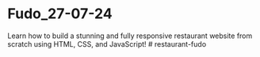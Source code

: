 # Fudo_27-07-24
Learn how to build a stunning and fully responsive restaurant website from scratch using HTML, CSS, and JavaScript! 
#   r e s t a u r a n t - f u d o  
 
